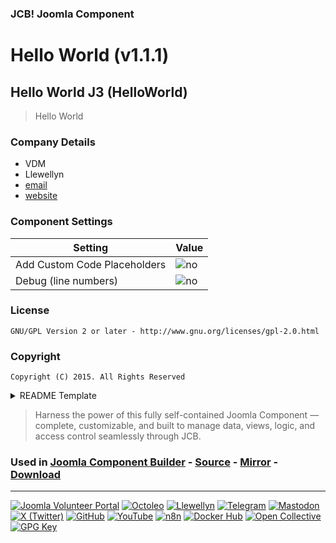 ### JCB! Joomla Component
# Hello World (v1.1.1)
## Hello World J3 (HelloWorld)

> Hello World

### Company Details
- VDM
- Llewellyn
- [email](mailto:joomla@vdm.io)
- [website](https://www.vdm.io)

### Component Settings
| Setting                       | Value               |
|-------------------------------|---------------------|
| Add Custom Code Placeholders  | ![no](https://img.shields.io/badge/no-blue?style=flat-square)  |
| Debug (line numbers)          | ![no](https://img.shields.io/badge/no-blue?style=flat-square) |

### License
```text
GNU/GPL Version 2 or later - http://www.gnu.org/licenses/gpl-2.0.html
```

### Copyright
```text
Copyright (C) 2015. All Rights Reserved
```

<details>
<summary>README Template</summary>

```markdown
# ###Component_name### (###VERSION###)

###DESCRIPTION###

# Build Details

+ *Company*: [###COMPANYNAME###](###AUTHORWEBSITE###)
+ *Author*: [###AUTHOR###](mailto:###AUTHOREMAIL###)
+ *Name*: [###Component_name###](###AUTHORWEBSITE###)
+ *First Build*: ###CREATIONDATE###
+ *Last Build*: ###BUILDDATE###
+ *Version*: ###VERSION###
+ *Copyright*: ###COPYRIGHT###
+ *License*: ###LICENSE###

## Build Time

**###totalHours### Hours** or **###totalDays### Eight Hour Days** (actual time the author saved -
due to [Automated Component Builder](https://www.joomlacomponentbuilder.com))

> (if creating a folder and file took **5 seconds** and writing one line of code took **10 seconds**,
> never making one mistake or taking any coffee break.)

+ *Line count*: **###LINE_COUNT###**
+ *File count*: **###FILE_COUNT###**
+ *Folder count*: **###FOLDER_COUNT###**

**###actualHoursSpent### Hours** or **###actualDaysSpent### Eight Hour Days** (the actual time the author spent)

> (with the following break down:
> **debugging @###debuggingHours###hours** = codingtime / 4;
> **planning @###planningHours###hours** = codingtime / 7;
> **mapping @###mappingHours###hours** = codingtime / 10;
> **office @###officeHours###hours** = codingtime / 6;)

**###actualTotalHours### Hours** or **###actualTotalDays### Eight Hour Days**
(a total of the realistic time frame for this project)

> (if creating a folder and file took **5 seconds** and writing one line of code took **10 seconds**,
> with the normal everyday realities at the office, that includes the component planning, mapping & debugging.)

Project duration: **###projectWeekTime### weeks** or **###projectMonthTime### months**

> This **component** was build with a Joomla [Automated Component Builder](https://www.joomlacomponentbuilder.com).
> Developed by [Llewellyn van der Merwe](mailto:joomla@vdm.io)

[CUSTOMCODE=readMEcontributors]
```

</details>

> Harness the power of this fully self-contained Joomla Component — complete, customizable, and built to manage data, views, logic, and access control seamlessly through JCB.

### Used in [Joomla Component Builder](https://www.joomlacomponentbuilder.com) - [Source](https://git.vdm.dev/joomla/Component-Builder) - [Mirror](https://github.com/vdm-io/Joomla-Component-Builder) - [Download](https://git.vdm.dev/joomla/pkg-component-builder/releases)

---
[![Joomla Volunteer Portal](https://img.shields.io/badge/-Joomla-gold?logo=joomla)](https://volunteers.joomla.org/joomlers/1396-llewellyn-van-der-merwe "Join Llewellyn on the Joomla Volunteer Portal: Shaping the Future Together!") [![Octoleo](https://img.shields.io/badge/-Octoleo-black?logo=linux)](https://git.vdm.dev/octoleo "--quiet") [![Llewellyn](https://img.shields.io/badge/-Llewellyn-ffffff?logo=gitea)](https://git.vdm.dev/Llewellyn "Collaborate and Innovate with Llewellyn on Git: Building a Better Code Future!") [![Telegram](https://img.shields.io/badge/-Telegram-blue?logo=telegram)](https://t.me/Joomla_component_builder "Join Llewellyn and the Community on Telegram: Building Joomla Components Together!") [![Mastodon](https://img.shields.io/badge/-Mastodon-9e9eec?logo=mastodon)](https://joomla.social/@llewellyn "Connect and Engage with Llewellyn on Joomla Social: Empowering Communities, One Post at a Time!") [![X (Twitter)](https://img.shields.io/badge/-X-black?logo=x)](https://x.com/llewellynvdm "Join the Conversation with Llewellyn on X: Where Ideas Take Flight!") [![GitHub](https://img.shields.io/badge/-GitHub-181717?logo=github)](https://github.com/Llewellynvdm "Build, Innovate, and Thrive with Llewellyn on GitHub: Turning Ideas into Impact!") [![YouTube](https://img.shields.io/badge/-YouTube-ff0000?logo=youtube)](https://www.youtube.com/@OctoYou "Explore, Learn, and Create with Llewellyn on YouTube: Your Gateway to Inspiration!") [![n8n](https://img.shields.io/badge/-n8n-black?logo=n8n)](https://n8n.io/creators/octoleo "Effortless Automation and Impactful Workflows with Llewellyn on n8n!") [![Docker Hub](https://img.shields.io/badge/-Docker-grey?logo=docker)](https://hub.docker.com/u/llewellyn "Llewellyn on Docker: Containerize Your Creativity!") [![Open Collective](https://img.shields.io/badge/-Donate-green?logo=opencollective)](https://opencollective.com/joomla-component-builder "Donate towards JCB: Help Llewellyn financially so he can continue developing this great tool!") [![GPG Key](https://img.shields.io/badge/-GPG-blue?logo=gnupg)](https://git.vdm.dev/Llewellyn/gpg "Unlock Trust and Security with Llewellyn's GPG Key: Your Gateway to Verified Connections!")